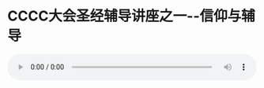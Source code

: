 # CCCC大会圣经辅导讲座之一--信仰与辅导

<audio style="width: 100%;" preload="false" controls controlslist="nodownload"><source src="//cdn.wechat.edu.pl/audio/mp3/old/12178.mp3" type="audio/mpeg">Your browser does not support the audio element.</audio>


